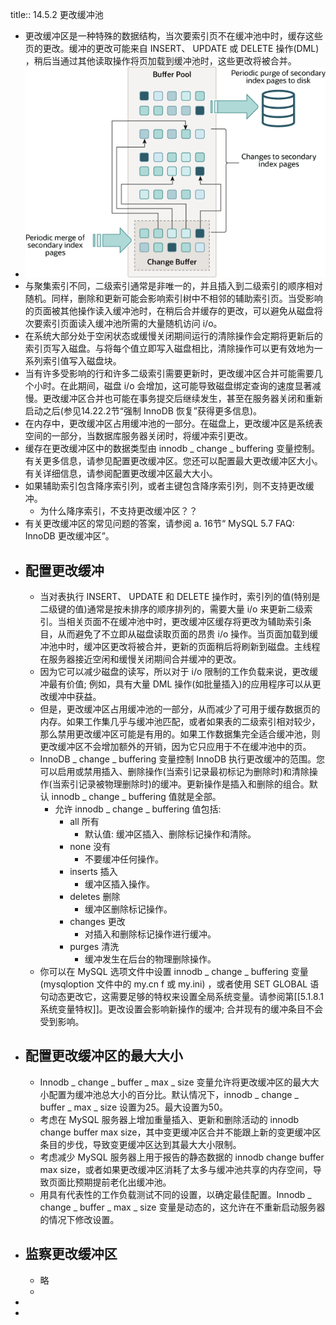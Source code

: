 title:: 14.5.2 更改缓冲池

- 更改缓冲区是一种特殊的数据结构，当次要索引页不在缓冲池中时，缓存这些页的更改。缓冲的更改可能来自 INSERT、 UPDATE 或 DELETE 操作(DML) ，稍后当通过其他读取操作将页加载到缓冲池时，这些更改将被合并。
- ![image.png](../assets/image_1652432541990_0.png)
- 与聚集索引不同，二级索引通常是非唯一的，并且插入到二级索引的顺序相对随机。同样，删除和更新可能会影响索引树中不相邻的辅助索引页。当受影响的页面被其他操作读入缓冲池时，在稍后合并缓存的更改，可以避免从磁盘将次要索引页面读入缓冲池所需的大量随机访问 i/o。
- 在系统大部分处于空闲状态或缓慢关闭期间运行的清除操作会定期将更新后的索引页写入磁盘。与将每个值立即写入磁盘相比，清除操作可以更有效地为一系列索引值写入磁盘块。
- 当有许多受影响的行和许多二级索引需要更新时，更改缓冲区合并可能需要几个小时。在此期间，磁盘 i/o 会增加，这可能导致磁盘绑定查询的速度显著减慢。更改缓冲区合并也可能在事务提交后继续发生，甚至在服务器关闭和重新启动之后(参见14.22.2节“强制 InnoDB 恢复”获得更多信息)。
- 在内存中，更改缓冲区占用缓冲池的一部分。在磁盘上，更改缓冲区是系统表空间的一部分，当数据库服务器关闭时，将缓冲索引更改。
- 缓存在更改缓冲区中的数据类型由 innodb _ change _ buffering 变量控制。有关更多信息，请参见配置更改缓冲区。您还可以配置最大更改缓冲区大小。有关详细信息，请参阅配置更改缓冲区最大大小。
- 如果辅助索引包含降序索引列，或者主键包含降序索引列，则不支持更改缓冲。
	- 为什么降序索引，不支持更改缓冲区？？
- 有关更改缓冲区的常见问题的答案，请参阅 a. 16节“ MySQL 5.7 FAQ: InnoDB 更改缓冲区”。
- ## 配置更改缓冲
	- 当对表执行 INSERT、 UPDATE 和 DELETE 操作时，索引列的值(特别是二级键的值)通常是按未排序的顺序排列的，需要大量 i/o 来更新二级索引。当相关页面不在缓冲池中时，更改缓冲区缓存将更改为辅助索引条目，从而避免了不立即从磁盘读取页面的昂贵 i/o 操作。当页面加载到缓冲池中时，缓冲区更改将被合并，更新的页面稍后将刷新到磁盘。主线程在服务器接近空闲和缓慢关闭期间合并缓冲的更改。
	- 因为它可以减少磁盘的读写，所以对于 i/o 限制的工作负载来说，更改缓冲最有价值; 例如，具有大量 DML 操作(如批量插入)的应用程序可以从更改缓冲中获益。
	- 但是，更改缓冲区占用缓冲池的一部分，从而减少了可用于缓存数据页的内存。如果工作集几乎与缓冲池匹配，或者如果表的二级索引相对较少，那么禁用更改缓冲区可能是有用的。如果工作数据集完全适合缓冲池，则更改缓冲区不会增加额外的开销，因为它只应用于不在缓冲池中的页。
	- InnoDB _ change _ buffering 变量控制 InnoDB 执行更改缓冲的范围。您可以启用或禁用插入、删除操作(当索引记录最初标记为删除时)和清除操作(当索引记录被物理删除时)的缓冲。更新操作是插入和删除的组合。默认 innodb _ change _ buffering 值就是全部。
		- 允许 innodb _ change _ buffering 值包括:
			- all 所有
				- 默认值: 缓冲区插入、删除标记操作和清除。
			- none 没有
				- 不要缓冲任何操作。
			- inserts 插入
				- 缓冲区插入操作。
			- deletes 删除
				- 缓冲区删除标记操作。
			- changes 更改
				- 对插入和删除标记操作进行缓冲。
			- purges 清洗
				- 缓冲发生在后台的物理删除操作。
	- 你可以在 MySQL 选项文件中设置 innodb _ change _ buffering 变量(mysqloption 文件中的 my.cn f 或 my.ini) ，或者使用 SET GLOBAL 语句动态更改它，这需要足够的特权来设置全局系统变量。请参阅第[[5.1.8.1 系统变量特权]]。更改设置会影响新操作的缓冲; 合并现有的缓冲条目不会受到影响。
- ## 配置更改缓冲区的最大大小
	- Innodb _ change _ buffer _ max _ size 变量允许将更改缓冲区的最大大小配置为缓冲池总大小的百分比。默认情况下，innodb _ change _ buffer _ max _ size 设置为25。最大设置为50。
	- 考虑在 MySQL 服务器上增加重量插入、更新和删除活动的 innodb change buffer max size，其中变更缓冲区合并不能跟上新的变更缓冲区条目的步伐，导致变更缓冲区达到其最大大小限制。
	- 考虑减少 MySQL 服务器上用于报告的静态数据的 innodb change buffer max size，或者如果更改缓冲区消耗了太多与缓冲池共享的内存空间，导致页面比预期提前老化出缓冲池。
	- 用具有代表性的工作负载测试不同的设置，以确定最佳配置。Innodb _ change _ buffer _ max _ size 变量是动态的，这允许在不重新启动服务器的情况下修改设置。
- ## 监察更改缓冲区
	- 略
	-
-
-